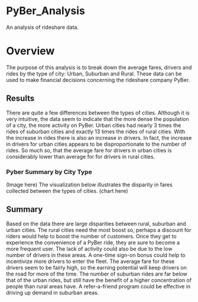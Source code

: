 # PyBer_Analysis
An analysis of rideshare data.
# Overview
The purpose of this analysis is to break down the average fares, drivers and rides by the type of city: Urban, Suburban and Rural. These data can be used to make financial decisions concerning the rideshare company PyBer.

## Results
There are quite a few differences between the types of cities. Although it is very intuitive, the data seem to indicate that the more dense the population of a city, the more activity on PyBer. Urban cities had nearly 3 times the rides of suburban cities and exactly 13 times the rides of rural cities. With the increase in rides there is also an increase in drivers. In fact, the increase in drivers for urban cities appears to be disproportionate to the number of rides. So much so, that the average fare for drivers in urban cities is considerably lower than average for for drivers in rural cities.
### Pyber Summary by City Type
(Image here)
The visualization below illustrates the disparity in fares collected between the types of cities.
(chart here)

## Summary
Based on the data there are large disparities between rural, suburban and urban cities. The rural cities need the most boost so, perhaps a discount for riders would help to boost the number of customers. Once they get to experience the convenience of a PyBer ride, they are sure to become a more frequent user. The lack of activity could also be due to the low number of drivers in these areas. A one-time sign-on bonus could help to incentivize more drivers to enter the fleet. The average fare for these drivers seem to be fairly high, so the earning potential will keep drivers on the road for more of the time. The number of suburban rides are far below that of the urban rides, but still have the benefit of a higher concentration of people than rural areas have. A refer-a-friend program could be effective in driving up demand in suburban areas.
